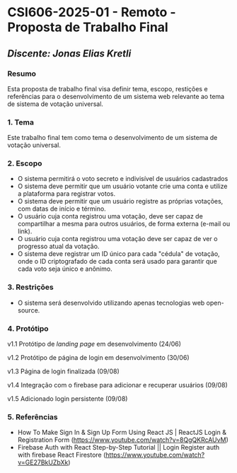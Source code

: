 # **CSI606-2025-01 - Remoto - Proposta de Trabalho Final**

## *Discente: Jonas Elias Kretli*

<!-- Descrever um resumo sobre o trabalho. -->

### Resumo
 
  Esta proposta de trabalho final visa definir tema, escopo, restições e referências para o desenvolvimento de um sistema web relevante ao tema de sistema de votação universal.

### 1. Tema

  Este trabalho final tem como tema o desenvolvimento de um sistema de votação universal.

### 2. Escopo

  * O sistema permitirá o voto secreto e indivisível de usuários cadastrados
  * O sistema deve permitir que um usuário votante crie uma conta e utilize a plataforma para registrar votos.
  * O sistema deve permitir que um usuário registre as próprias votações, com datas de início e término.
  * O usuário cuja conta registrou uma votação, deve ser capaz de compartilhar a mesma para outros usuários, de forma externa (e-mail ou link).
  * O usuário cuja conta registrou uma votação deve ser capaz de ver o progresso atual da votação.
  * O sistema deve registrar um ID único para cada "cédula" de votação, onde o ID criptografado de cada conta será usado para garantir que cada voto seja único e anônimo.
  
<!-- Apresentar restrições de funcionalidades e de escopo. -->
### 3. Restrições

  * O sistema será desenvolvido utilizando apenas tecnologias web open-source.
  

<!-- Construir alguns protótipos para a aplicação, disponibilizá-los no Github e descrever o que foi considerado. //-->
### 4. Protótipo

  v1.1 Protótipo de _landing page_ em desenvolvimento (24/06)
  
  v1.2 Protótipo de página de login em desenvolvimento (30/06)
  
  v1.3 Página de login finalizada (09/08)
  
  v1.4 Integração com o firebase para adicionar e recuperar usuários (09/08)
  
  v1.5 Adicionado login persistente (09/08)

  
### 5. Referências

  * How To Make Sign In & Sign Up Form Using React JS | ReactJS Login & Registration Form (https://www.youtube.com/watch?v=8QgQKRcAUvM)
  * Firebase Auth with React Step-by-Step Tutorial || Login Register auth with firebase React Firestore (https://www.youtube.com/watch?v=GE27BkUZbXk)
  
